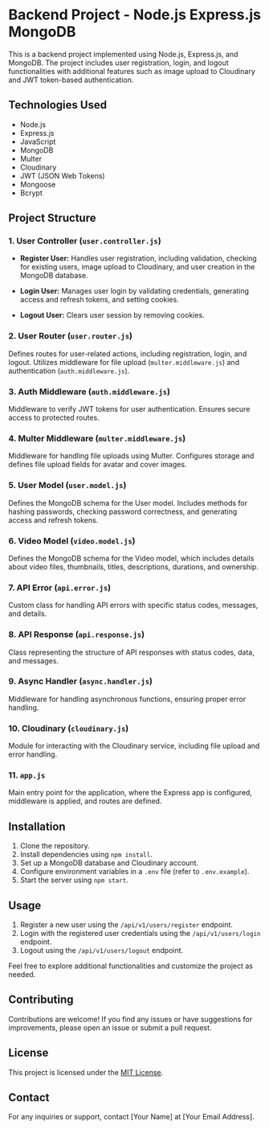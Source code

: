# Backend Project - Node.js Express.js MongoDB

This is a backend project implemented using Node.js, Express.js, and MongoDB. The project includes user registration, login, and logout functionalities with additional features such as image upload to Cloudinary and JWT token-based authentication.

## Technologies Used

- Node.js
- Express.js
- JavaScript
- MongoDB
- Multer
- Cloudinary
- JWT (JSON Web Tokens)
- Mongoose
- Bcrypt

## Project Structure

### 1. User Controller (`user.controller.js`)

- **Register User:** Handles user registration, including validation, checking for existing users, image upload to Cloudinary, and user creation in the MongoDB database.

- **Login User:** Manages user login by validating credentials, generating access and refresh tokens, and setting cookies.

- **Logout User:** Clears user session by removing cookies.

### 2. User Router (`user.router.js`)

Defines routes for user-related actions, including registration, login, and logout. Utilizes middleware for file upload (`multer.middleware.js`) and authentication (`auth.middleware.js`).

### 3. Auth Middleware (`auth.middleware.js`)

Middleware to verify JWT tokens for user authentication. Ensures secure access to protected routes.

### 4. Multer Middleware (`multer.middleware.js`)

Middleware for handling file uploads using Multer. Configures storage and defines file upload fields for avatar and cover images.

### 5. User Model (`user.model.js`)

Defines the MongoDB schema for the User model. Includes methods for hashing passwords, checking password correctness, and generating access and refresh tokens.

### 6. Video Model (`video.model.js`)

Defines the MongoDB schema for the Video model, which includes details about video files, thumbnails, titles, descriptions, durations, and ownership.

### 7. API Error (`api.error.js`)

Custom class for handling API errors with specific status codes, messages, and details.

### 8. API Response (`api.response.js`)

Class representing the structure of API responses with status codes, data, and messages.

### 9. Async Handler (`async.handler.js`)

Middleware for handling asynchronous functions, ensuring proper error handling.

### 10. Cloudinary (`cloudinary.js`)

Module for interacting with the Cloudinary service, including file upload and error handling.

### 11. `app.js`

Main entry point for the application, where the Express app is configured, middleware is applied, and routes are defined.

## Installation

1. Clone the repository.
2. Install dependencies using `npm install`.
3. Set up a MongoDB database and Cloudinary account.
4. Configure environment variables in a `.env` file (refer to `.env.example`).
5. Start the server using `npm start`.

## Usage

1. Register a new user using the `/api/v1/users/register` endpoint.
2. Login with the registered user credentials using the `/api/v1/users/login` endpoint.
3. Logout using the `/api/v1/users/logout` endpoint.

Feel free to explore additional functionalities and customize the project as needed.

## Contributing

Contributions are welcome! If you find any issues or have suggestions for improvements, please open an issue or submit a pull request.

## License

This project is licensed under the [MIT License](LICENSE).

## Contact

For any inquiries or support, contact [Your Name] at [Your Email Address].
